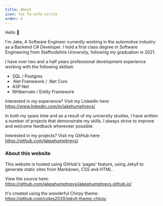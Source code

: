 ```yaml
---
title: About
icon: fas fa-info-circle
order: 4
---
```


Hello 👋

I'm Jake, A Software Engineer currently working in the automotive industry as a Backend C# Developer. I hold a first class degree in Software Engineering from Staffordshire University, following my graduation in 2021.

I have over two and a half years professional development experience working with the following skillset:

- SQL / Postgres
- .Net Framework / .Net Core
- <span>ASP.Net</span>
- NHibernate / Entity Framework

Interested in my experience? Visit my LinkedIn here: https://www.linkedin.com/in/jakehumphreys/


In both my spare time and as a result of my university studies, I have written a number of projects that demonstrate my skills. I always strive to improve and welcome feedback whereveer possible.

Interested in my projects? Visit my GitHub here: https://github.com/jakeahumphreys/

### About this website
This website is hosted using GitHub's 'pages' feature, using Jekyll to generate static sites from Markdown, CSS and HTML.

View the source here: https://github.com/jakeahumphreys/jakeahumphreys.github.io/

It's created using the wonderful Chirpy theme: https://github.com/cotes2020/jekyll-theme-chirpy